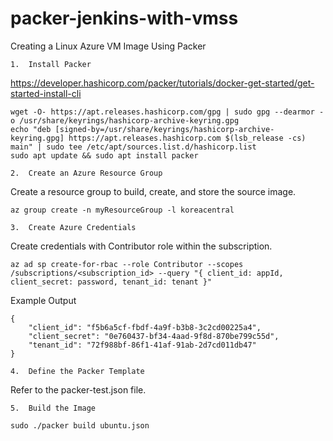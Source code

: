 # packer-jenkins-with-vmss


Creating a Linux Azure VM Image Using Packer

	1.	Install Packer
https://developer.hashicorp.com/packer/tutorials/docker-get-started/get-started-install-cli

```
wget -O- https://apt.releases.hashicorp.com/gpg | sudo gpg --dearmor -o /usr/share/keyrings/hashicorp-archive-keyring.gpg
echo "deb [signed-by=/usr/share/keyrings/hashicorp-archive-keyring.gpg] https://apt.releases.hashicorp.com $(lsb_release -cs) main" | sudo tee /etc/apt/sources.list.d/hashicorp.list
sudo apt update && sudo apt install packer
```

	2.	Create an Azure Resource Group
Create a resource group to build, create, and store the source image.
```
az group create -n myResourceGroup -l koreacentral
```

	3.	Create Azure Credentials
Create credentials with Contributor role within the subscription.
```
az ad sp create-for-rbac --role Contributor --scopes /subscriptions/<subscription_id> --query "{ client_id: appId, client_secret: password, tenant_id: tenant }"
```
Example Output
```
{
    "client_id": "f5b6a5cf-fbdf-4a9f-b3b8-3c2cd00225a4",
    "client_secret": "0e760437-bf34-4aad-9f8d-870be799c55d",
    "tenant_id": "72f988bf-86f1-41af-91ab-2d7cd011db47"
}
```

	4.	Define the Packer Template
Refer to the packer-test.json file.


	5.	Build the Image
```
sudo ./packer build ubuntu.json
```
